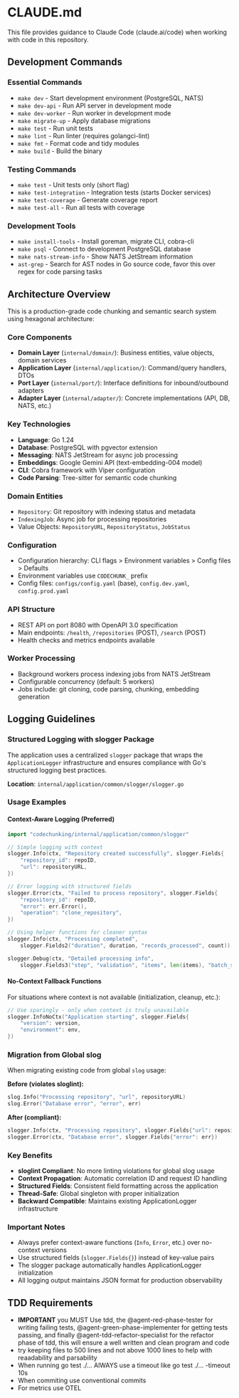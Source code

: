 # CLAUDE.md

This file provides guidance to Claude Code (claude.ai/code) when working with code in this repository.

## Development Commands

### Essential Commands
- `make dev` - Start development environment (PostgreSQL, NATS)
- `make dev-api` - Run API server in development mode
- `make dev-worker` - Run worker in development mode
- `make migrate-up` - Apply database migrations
- `make test` - Run unit tests
- `make lint` - Run linter (requires golangci-lint)
- `make fmt` - Format code and tidy modules
- `make build` - Build the binary

### Testing Commands
- `make test` - Unit tests only (short flag)
- `make test-integration` - Integration tests (starts Docker services)
- `make test-coverage` - Generate coverage report
- `make test-all` - Run all tests with coverage

### Development Tools
- `make install-tools` - Install goreman, migrate CLI, cobra-cli
- `make psql` - Connect to development PostgreSQL database
- `make nats-stream-info` - Show NATS JetStream information
- `ast-grep` - Search for AST nodes in Go source code, favor this over regex for code parsing tasks

## Architecture Overview

This is a production-grade code chunking and semantic search system using hexagonal architecture:

### Core Components
- **Domain Layer** (`internal/domain/`): Business entities, value objects, domain services
- **Application Layer** (`internal/application/`): Command/query handlers, DTOs
- **Port Layer** (`internal/port/`): Interface definitions for inbound/outbound adapters
- **Adapter Layer** (`internal/adapter/`): Concrete implementations (API, DB, NATS, etc.)

### Key Technologies
- **Language**: Go 1.24
- **Database**: PostgreSQL with pgvector extension
- **Messaging**: NATS JetStream for async job processing
- **Embeddings**: Google Gemini API (text-embedding-004 model)
- **CLI**: Cobra framework with Viper configuration
- **Code Parsing**: Tree-sitter for semantic code chunking

### Domain Entities
- `Repository`: Git repository with indexing status and metadata
- `IndexingJob`: Async job for processing repositories
- Value Objects: `RepositoryURL`, `RepositoryStatus`, `JobStatus`

### Configuration
- Configuration hierarchy: CLI flags > Environment variables > Config files > Defaults
- Environment variables use `CODECHUNK_` prefix
- Config files: `configs/config.yaml` (base), `config.dev.yaml`, `config.prod.yaml`

### API Structure
- REST API on port 8080 with OpenAPI 3.0 specification
- Main endpoints: `/health`, `/repositories` (POST), `/search` (POST)
- Health checks and metrics endpoints available

### Worker Processing
- Background workers process indexing jobs from NATS JetStream
- Configurable concurrency (default: 5 workers)
- Jobs include: git cloning, code parsing, chunking, embedding generation

## Logging Guidelines

### Structured Logging with slogger Package
The application uses a centralized `slogger` package that wraps the `ApplicationLogger` infrastructure and ensures compliance with Go's structured logging best practices.

**Location**: `internal/application/common/slogger/slogger.go`

### Usage Examples

#### Context-Aware Logging (Preferred)
```go
import "codechunking/internal/application/common/slogger"

// Simple logging with context
slogger.Info(ctx, "Repository created successfully", slogger.Fields{
    "repository_id": repoID,
    "url": repositoryURL,
})

// Error logging with structured fields
slogger.Error(ctx, "Failed to process repository", slogger.Fields{
    "repository_id": repoID,
    "error": err.Error(),
    "operation": "clone_repository",
})

// Using helper functions for cleaner syntax
slogger.Info(ctx, "Processing completed", 
    slogger.Fields2("duration", duration, "records_processed", count))

slogger.Debug(ctx, "Detailed processing info",
    slogger.Fields3("step", "validation", "items", len(items), "batch_size", batchSize))
```

#### No-Context Fallback Functions
For situations where context is not available (initialization, cleanup, etc.):
```go
// Use sparingly - only when context is truly unavailable
slogger.InfoNoCtx("Application starting", slogger.Fields{
    "version": version,
    "environment": env,
})
```

### Migration from Global slog
When migrating existing code from global `slog` usage:

**Before (violates sloglint):**
```go
slog.Info("Processing repository", "url", repositoryURL)
slog.Error("Database error", "error", err)
```

**After (compliant):**
```go
slogger.Info(ctx, "Processing repository", slogger.Fields{"url": repositoryURL})
slogger.Error(ctx, "Database error", slogger.Fields{"error": err})
```

### Key Benefits
- **sloglint Compliant**: No more linting violations for global slog usage
- **Context Propagation**: Automatic correlation ID and request ID handling  
- **Structured Fields**: Consistent field formatting across the application
- **Thread-Safe**: Global singleton with proper initialization
- **Backward Compatible**: Maintains existing ApplicationLogger infrastructure

### Important Notes
- Always prefer context-aware functions (`Info`, `Error`, etc.) over no-context versions
- Use structured fields (`slogger.Fields{}`) instead of key-value pairs
- The slogger package automatically handles ApplicationLogger initialization
- All logging output maintains JSON format for production observability

## TDD Requirements
- **IMPORTANT** you MUST Use tdd, the @agent-red-phase-tester for writing failing tests, @agent-green-phase-implementer for getting tests passing, and finally @agent-tdd-refactor-specialist for the refactor phase of tdd, this will ensure a well written and clean program and code
- try keeping files to 500 lines and not above 1000 lines to help with reaadability and parsability
- When running go test ./... AlWAYS use a timeout like go test ./... -timeout 10s
- When commiting use conventional commits
- For metrics use OTEL